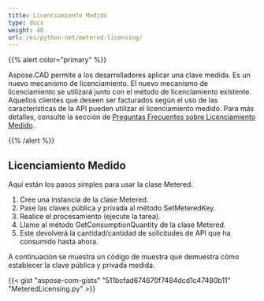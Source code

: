 ```yaml
---
title: Licenciamiento Medido
type: docs
weight: 40
url: /es/python-net/metered-licensing/
---
```


{{% alert color="primary" %}} 

Aspose.CAD permite a los desarrolladores aplicar una clave medida. Es un nuevo mecanismo de licenciamiento. El nuevo mecanismo de licenciamiento se utilizará junto con el método de licenciamiento existente. Aquellos clientes que deseen ser facturados según el uso de las características de la API pueden utilizar el licenciamiento medido. Para más detalles, consulte la sección de [Preguntas Frecuentes sobre Licenciamiento Medido](https://purchase.aspose.com/faqs/licensing/metered).

{{% /alert %}} 
## **Licenciamiento Medido**
Aquí están los pasos simples para usar la clase Metered.

1. Cree una instancia de la clase Metered.
1. Pase las claves pública y privada al método SetMeteredKey.
1. Realice el procesamiento (ejecute la tarea).
1. Llame al método GetConsumptionQuantity de la clase Metered.
1. Este devolverá la cantidad/cantidad de solicitudes de API que ha consumido hasta ahora.

A continuación se muestra un código de muestra que demuestra cómo establecer la clave pública y privada medida.

{{< gist "aspose-com-gists" "511bcfad674670f7484dcd1c47480b11" "MeteredLicensing.py" >}}
